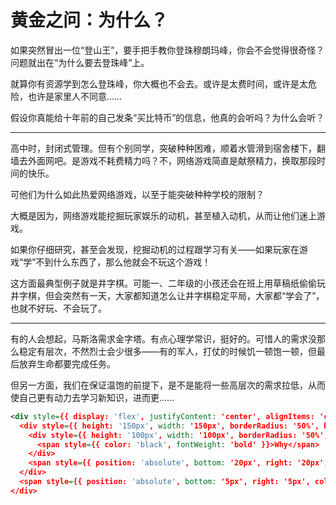 # 黄金之问：为什么？

如果突然冒出一位“登山王”，要手把手教你登珠穆朗玛峰，你会不会觉得很奇怪？问题就出在“为什么要去登珠峰”上。

就算你有资源学到怎么登珠峰，你大概也不会去。或许是太费时间，或许是太危险，也许是家里人不同意……

假设你真能给十年前的自己发条“买比特币”的信息，他真的会听吗？为什么会听？

---

高中时，封闭式管理。但有个别同学，突破种种困难，顺着水管滑到宿舍楼下，翻墙去外面网吧。是游戏不耗费精力吗？不，网络游戏简直是献祭精力，换取那段时间的快乐。

可他们为什么如此热爱网络游戏，以至于能突破种种学校的限制？

大概是因为，网络游戏能挖掘玩家娱乐的动机，甚至植入动机，从而让他们迷上游戏。

如果你仔细研究，甚至会发现，挖掘动机的过程跟学习有关——如果玩家在游戏“学”不到什么东西了，那么他就会不玩这个游戏！

这方面最典型例子就是井字棋。可能一、二年级的小孩还会在班上用草稿纸偷偷玩井字棋，但会突然有一天，大家都知道怎么让井字棋稳定平局，大家都“学会了”，也就不好玩、不会玩了。

---

有的人会想起，马斯洛需求金字塔。有点心理学常识，挺好的。可惜人的需求没那么稳定有层次，不然烈士会少很多——有的军人，打仗的时候饥一顿饱一顿，但最后放弃生命都要完成任务。

但另一方面，我们在保证温饱的前提下，是不是能将一些高层次的需求拉低，从而使自己更有动力去学习新知识，进而更……

[//]: # (TODO: 补充文章，将下列svg转为svg图片)

```svg
<div style={{ display: 'flex', justifyContent: 'center', alignItems: 'center', height: '200px', width: '200px', borderRadius: '50%', backgroundColor: '#87CEEB', position: 'relative' }}>
  <div style={{ height: '150px', width: '150px', borderRadius: '50%', backgroundColor: '#FFA07A', display: 'flex', justifyContent: 'center', alignItems: 'center', position: 'absolute' }}>
    <div style={{ height: '100px', width: '100px', borderRadius: '50%', backgroundColor: '#98FB98', display: 'flex', justifyContent: 'center', alignItems: 'center', position: 'absolute' }}>
      <span style={{ color: 'black', fontWeight: 'bold' }}>Why</span>
    </div>
    <span style={{ position: 'absolute', bottom: '20px', right: '20px', color: 'black', fontWeight: 'bold' }}>How</span>
  </div>
  <span style={{ position: 'absolute', bottom: '5px', right: '5px', color: 'black', fontWeight: 'bold' }}>What</span>
</div>

```
